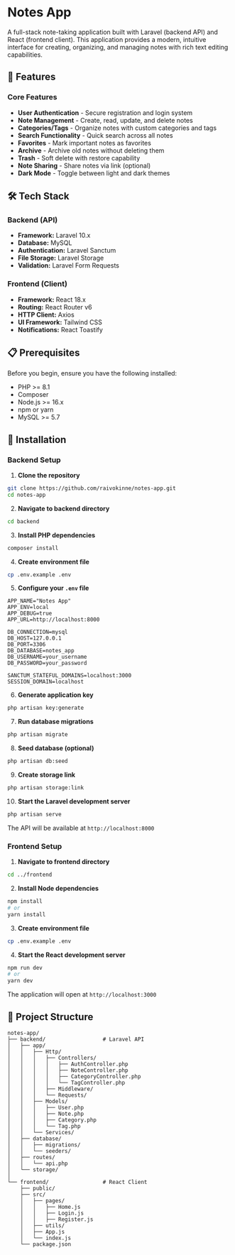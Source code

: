 # Notes App

A full-stack note-taking application built with Laravel (backend API) and React (frontend client). This application provides a modern, intuitive interface for creating, organizing, and managing notes with rich text editing capabilities.

## 🚀 Features

### Core Features
- **User Authentication** - Secure registration and login system
- **Note Management** - Create, read, update, and delete notes
- **Categories/Tags** - Organize notes with custom categories and tags
- **Search Functionality** - Quick search across all notes
- **Favorites** - Mark important notes as favorites
- **Archive** - Archive old notes without deleting them
- **Trash** - Soft delete with restore capability
- **Note Sharing** - Share notes via link (optional)
- **Dark Mode** - Toggle between light and dark themes

## 🛠️ Tech Stack

### Backend (API)
- **Framework:** Laravel 10.x
- **Database:** MySQL
- **Authentication:** Laravel Sanctum
- **File Storage:** Laravel Storage
- **Validation:** Laravel Form Requests

### Frontend (Client)
- **Framework:** React 18.x
- **Routing:** React Router v6
- **HTTP Client:** Axios
- **UI Framework:** Tailwind CSS
- **Notifications:** React Toastify

## 📋 Prerequisites

Before you begin, ensure you have the following installed:
- PHP >= 8.1
- Composer
- Node.js >= 16.x
- npm or yarn
- MySQL >= 5.7

## 🔧 Installation

### Backend Setup

1. **Clone the repository**
```bash
git clone https://github.com/raivokinne/notes-app.git
cd notes-app
```

2. **Navigate to backend directory**
```bash
cd backend
```

3. **Install PHP dependencies**
```bash
composer install
```

4. **Create environment file**
```bash
cp .env.example .env
```

5. **Configure your `.env` file**
```env
APP_NAME="Notes App"
APP_ENV=local
APP_DEBUG=true
APP_URL=http://localhost:8000

DB_CONNECTION=mysql
DB_HOST=127.0.0.1
DB_PORT=3306
DB_DATABASE=notes_app
DB_USERNAME=your_username
DB_PASSWORD=your_password

SANCTUM_STATEFUL_DOMAINS=localhost:3000
SESSION_DOMAIN=localhost
```

6. **Generate application key**
```bash
php artisan key:generate
```

7. **Run database migrations**
```bash
php artisan migrate
```

8. **Seed database (optional)**
```bash
php artisan db:seed
```

9. **Create storage link**
```bash
php artisan storage:link
```

10. **Start the Laravel development server**
```bash
php artisan serve
```

The API will be available at `http://localhost:8000`

### Frontend Setup

1. **Navigate to frontend directory**
```bash
cd ../frontend
```

2. **Install Node dependencies**
```bash
npm install
# or
yarn install
```

3. **Create environment file**
```bash
cp .env.example .env
```

4. **Start the React development server**
```bash
npm run dev
# or
yarn dev
```

The application will open at `http://localhost:3000`

## 📁 Project Structure

```
notes-app/
├── backend/                  # Laravel API
│   ├── app/
│   │   ├── Http/
│   │   │   ├── Controllers/
│   │   │   │   ├── AuthController.php
│   │   │   │   ├── NoteController.php
│   │   │   │   ├── CategoryController.php
│   │   │   │   └── TagController.php
│   │   │   ├── Middleware/
│   │   │   └── Requests/
│   │   ├── Models/
│   │   │   ├── User.php
│   │   │   ├── Note.php
│   │   │   ├── Category.php
│   │   │   └── Tag.php
│   │   └── Services/
│   ├── database/
│   │   ├── migrations/
│   │   └── seeders/
│   ├── routes/
│   │   └── api.php
│   └── storage/
│
└── frontend/                 # React Client
    ├── public/
    ├── src/
    │   ├── pages/
    │   │   ├── Home.js
    │   │   ├── Login.js
    │   │   ├── Register.js
    │   ├── utils/
    │   ├── App.js
    │   └── index.js
    └── package.json
```
